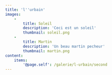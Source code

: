 ```yaml
---
title: 'l''urbain'
images:
    -
        title: Soleil
        description: 'Ceci est un soleil'
        thumbnail: soleil.png
    -
        title: Martin
        description: 'Un beau martin pecheur'
        thumbnail: martin.png
content:
    items:
        '@page.self': /galerie/l-urbain/second
---
```


